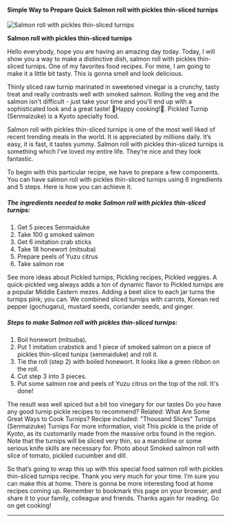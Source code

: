             

#### Simple Way to Prepare Quick Salmon roll with pickles thin-sliced turnips

![Salmon roll with pickles thin-sliced turnips](https://img-global.cpcdn.com/recipes/6062c9fa4c7e3f44/751x532cq70/salmon-roll-with-pickles-thin-sliced-turnips-recipe-main-photo.jpg)

**Salmon roll with pickles thin-sliced turnips**

Hello everybody, hope you are having an amazing day today. Today, I will show you a way to make a distinctive dish, salmon roll with pickles thin-sliced turnips. One of my favorites food recipes. For mine, I am going to make it a little bit tasty. This is gonna smell and look delicious.

Thinly sliced raw turnip marinated in sweetened vinegar is a crunchy, tasty treat and really contrasts well with smoked salmon. Rolling the veg and the salmon isn't difficult - just take your time and you'll end up with a sophisticated look and a great taste! 🌸Happy cooking!🥰. Pickled Turnip (Senmaizuke) is a Kyoto specialty food.

Salmon roll with pickles thin-sliced turnips is one of the most well liked of recent trending meals in the world. It is appreciated by millions daily. It’s easy, it is fast, it tastes yummy. Salmon roll with pickles thin-sliced turnips is something which I’ve loved my entire life. They’re nice and they look fantastic.

To begin with this particular recipe, we have to prepare a few components. You can have salmon roll with pickles thin-sliced turnips using 6 ingredients and 5 steps. Here is how you can achieve it.

##### The ingredients needed to make Salmon roll with pickles thin-sliced turnips:

1.  Get 5 pieces Senmaiduke
2.  Take 100 g smoked salmon
3.  Get 6 imitation crab sticks
4.  Take 18 honewort (mitsuba)
5.  Prepare peels of Yuzu citrus
6.  Take salmon roe

See more ideas about Pickled turnips, Pickling recipes, Pickled veggies. A quick-pickled veg always adds a ton of dynamic flavor to Pickled turnips are a popular Middle Eastern mezes. Adding a beet slice to each jar turns the turnips pink; you can. We combined sliced turnips with carrots, Korean red pepper (gochugaru), mustard seeds, coriander seeds, and ginger.

##### Steps to make Salmon roll with pickles thin-sliced turnips:

1.  Boil honewort (mitsuba).
2.  Put 1 imitation crabstick and 1 piece of smoked salmon on a piece of pickles thin-sliced tunips (senmaiduke) and roll it.
3.  Tie the roll (step 2) with boiled honewort. It looks like a green ribbon on the roll.
4.  Cut step 3 into 3 pieces.
5.  Put some salmon roe and peels of Yuzu citrus on the top of the roll. It's done!

The result was well spiced but a bit too vinegary for our tastes Do you have any good turnip pickle recipes to recommend? Related: What Are Some Great Ways to Cook Turnips? Recipe included: "Thousand Slices" Turnips (Senmaizuke) Turnips For more information, visit This pickle is the pride of Kyoto, as its customarily made from the massive orbs found in the region. Note that the turnips will be sliced very thin, so a mandoline or some serious knife skills are necessary for. Photo about Smoked salmon roll with slice of tomato, pickled cucumber and dill.

So that’s going to wrap this up with this special food salmon roll with pickles thin-sliced turnips recipe. Thank you very much for your time. I’m sure you can make this at home. There is gonna be more interesting food at home recipes coming up. Remember to bookmark this page on your browser, and share it to your family, colleague and friends. Thanks again for reading. Go on get cooking!

* * *